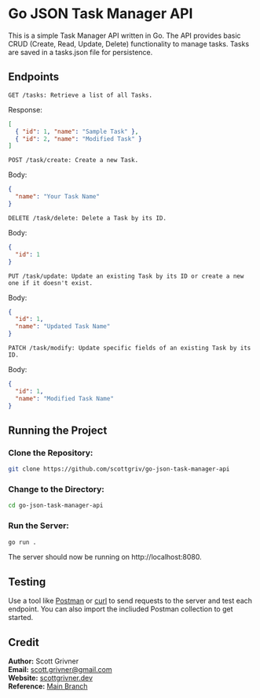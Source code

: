# Go JSON Task Manager API

This is a simple Task Manager API written in Go. The API provides basic CRUD (Create, Read, Update, Delete) functionality to manage tasks. Tasks are saved in a tasks.json file for persistence.

## Endpoints
```GET /tasks: Retrieve a list of all Tasks.```

Response:
```json
[
  { "id": 1, "name": "Sample Task" },
  { "id": 2, "name": "Modified Task" }
]

```

```POST /task/create: Create a new Task.```

Body:
```json
{
  "name": "Your Task Name"
}
```

```DELETE /task/delete: Delete a Task by its ID.```

Body:
```json
{
  "id": 1
}
```

```PUT /task/update: Update an existing Task by its ID or create a new one if it doesn't exist.```

Body:
```json
{
  "id": 1,
  "name": "Updated Task Name"
}
```

```PATCH /task/modify: Update specific fields of an existing Task by its ID.```

Body:
```json
{
  "id": 1,
  "name": "Modified Task Name"
}
```

## Running the Project

### Clone the Repository:

```bash
git clone https://github.com/scottgriv/go-json-task-manager-api
```

### Change to the Directory:

```bash
cd go-json-task-manager-api
```

### Run the Server:
```bash
go run .
```

The server should now be running on http://localhost:8080.

## Testing
Use a tool like [Postman](https://www.postman.com/) or [curl](https://curl.se/) to send requests to the server and test each endpoint. You can also import the incliuded Postman collection to get started.

## Credit
**Author:** Scott Grivner <br>
**Email:** scott.grivner@gmail.com <br>
**Website:** [scottgrivner.dev](https://www.scottgriv.dev) <br>
**Reference:** [Main Branch](https://github.com/scottgriv/go-json-task-manager-api)